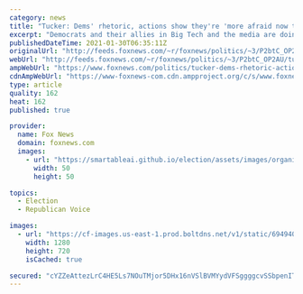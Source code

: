 ```yaml
---
category: news
title: "Tucker: Dems' rhetoric, actions show they're 'more afraid now that Donald Trump has left office'"
excerpt: "Democrats and their allies in Big Tech and the media are doing more than just attacking their political opponents, host Tucker Carlson argued Friday on \"Tucker Carlson Tonight.\""
publishedDateTime: 2021-01-30T06:35:11Z
originalUrl: "http://feeds.foxnews.com/~r/foxnews/politics/~3/P2btC_OP2AU/tucker-dems-rhetoric-actions-show-theyre-more-afraid-now-that-donald-trump-has-left-office"
webUrl: "http://feeds.foxnews.com/~r/foxnews/politics/~3/P2btC_OP2AU/tucker-dems-rhetoric-actions-show-theyre-more-afraid-now-that-donald-trump-has-left-office"
ampWebUrl: "https://www.foxnews.com/politics/tucker-dems-rhetoric-actions-show-theyre-more-afraid-now-that-donald-trump-has-left-office.amp"
cdnAmpWebUrl: "https://www-foxnews-com.cdn.ampproject.org/c/s/www.foxnews.com/politics/tucker-dems-rhetoric-actions-show-theyre-more-afraid-now-that-donald-trump-has-left-office.amp"
type: article
quality: 162
heat: 162
published: true

provider:
  name: Fox News
  domain: foxnews.com
  images:
    - url: "https://smartableai.github.io/election/assets/images/organizations/foxnews.com-50x50.jpg"
      width: 50
      height: 50

topics:
  - Election
  - Republican Voice

images:
  - url: "https://cf-images.us-east-1.prod.boltdns.net/v1/static/694940094001/6fdba3ce-11cf-42b8-8802-c41d9e29f7e2/593a490f-fb1a-4ade-b170-c919b34d2336/1280x720/match/image.jpg"
    width: 1280
    height: 720
    isCached: true

secured: "cYZZeAttezLrC4HE5Ls7NOuTMjor5DHx16nVSlBVMYydVFSggggcvSSbpenITvaTo9RoCHaM7C3GMcGncu7Y6mJw9GmRWAwe2hfdPo8QuVMSo785kGLBQQjcIlxAOuh4akG8oQ/y07Ra7m7wEZA04prJcD+xtzgrMPp2sm7zJmJ9bmQw6qyg2zf3D5PKTmkPOt7Ek/k4eoAQQrYBWHOmY5zWOLUH40I517VTES2sgxsewyBF1HQRc4Pn+9DgjghHVlPNgpvEFbfYdnaNaF4iN3sJf51QKjgdFORSCirmjvZ+6+MT00rRY07KJxlRErMsJuLlQF+cxYQBsIbBRQ7DpWO3812VjNuX885f/US3ARw=;UWtsv2mYaHxPuPd8Yr8klA=="
---
```


